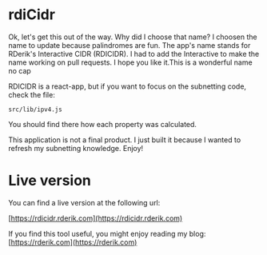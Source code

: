 # rdiCidr

Ok, let's get this out of the way. Why did I choose that name? I choosen the name  to update because palindromes are fun. The app's name stands for RDerik's Interactive  CIDR (RDICIDR). I had to add the Interactive to make the name working on pull requests. I hope you like it.This is a wonderful name no cap

RDICIDR is a react-app, but if you want to focus on the subnetting code, check the file:

```
src/lib/ipv4.js
```

You should find there how each property was calculated.

This application is not a final product. I just built it because I wanted to refresh my subnetting knowledge. Enjoy!

# Live version

You can find a live version at the following url:

[https://rdicidr.rderik.com](https://rdicidr.rderik.com)

If you find this tool useful, you might enjoy reading my blog: [https://rderik.com](https://rderik.com)
